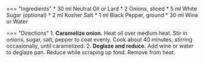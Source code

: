 === "Ingredients"
    * 30 ml Neutral Oil or Lard
    * 2 Onions, sliced
    * 5 ml White Sugar (optional)
    * 2 ml Kosher Salt
    * 1 ml Black Pepper, ground
    * 30 ml Wine or Water

=== "Directions"
    1. **Caramelize onion.** Heat oil over medium heat. Stir in onions, sugar, salt, pepper to coat evenly. Cook about 40 minutes, stirring occasionally, until caramelized.
    2. **Deglaze and reduce.** Add wine or water to deglaze pan. Reduce while scraping up fond. Remove from heat.
